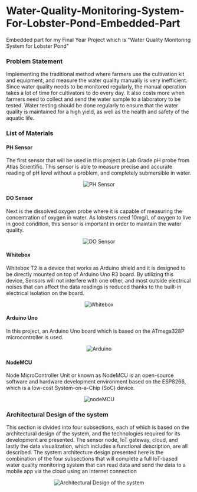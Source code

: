 # Water-Quality-Monitoring-System-For-Lobster-Pond-Embedded-Part
Embedded part for my Final Year Project which is "Water Quality Monitoring System for Lobster Pond"

### Problem Statement
Implementing the traditional method where farmers use the cultivation kit and 
equipment, and measure the water quality manually is very inefficient. Since water 
quality needs to be monitored regularly, the manual operation takes a lot of time for 
cultivators to do every day. It also costs more when farmers need to collect and send 
the water sample to a laboratory to be tested. Water testing should be done regularly 
to ensure that the water quality is maintained for a high yield, as well as the health and 
safety of the aquatic life.

### List of Materials
#### PH Sensor
The first sensor that will be used in this project is Lab Grade pH probe from 
Atlas Scientific. This sensor is able to measure precise and accurate reading of pH 
level without a problem, and completely submersible in water.
<div align="center">
  <img src="https://i.ibb.co/q5Nb577/Screenshot-2023-09-03-222315.png" alt="PH Sensor">
</div>


#### DO Sensor
Next is the dissolved oxygen probe where it is capable of measuring the 
concentration of oxygen in water. As lobsters need 10mg/L of oxygen to live in good 
condition, this sensor is important in order to maintain the water quality.
<div align="center">
  <img src="https://i.ibb.co/JxTc5RT/Screenshot-2023-09-03-222336.png" alt="DO Sensor">
</div>


#### Whitebox
Whitebox T2 is a device that works as Arduino shield and it is designed to be 
directly mounted on top of Arduino Uno R3 board. By utilizing this device, Sensors 
will not interfere with one other, and most outside electrical noises that can affect the 
data readings is reduced thanks to the built-in electrical isolation on the board.
<div align="center">
  <img src="https://i.ibb.co/4jJsKc9/Screenshot-2023-09-03-222418.png" alt="Whitebox">
</div>

#### Arduino Uno
In this project, an Arduino Uno board which is based on the 
ATmega328P microcontroller is used.
<div align="center">
  <img src="https://i.ibb.co/D7b891x/Screenshot-2023-09-03-222351.png" alt="Arduino">
</div>

#### NodeMCU
Node MicroController Unit or known as NodeMCU is an open-source software 
and hardware development environment based on the ESP8266, which is a low-cost 
System-on-a-Chip (SoC) device.
<div align="center">
  <img src="https://i.ibb.co/2KqKfTr/Screenshot-2023-09-03-222430.png" alt="nodeMCU">
</div>

### Architectural Design of the system
This section is divided into four subsections, each of which is based on the 
architectural design of the system, and the technologies required for its development
are presented. The sensor node, IoT gateway, cloud, and lastly the data visualization, 
which includes a functional description, are all described. The system architecture 
design presented here is the combination of the four subsections that will complete a 
full IoT-based water quality monitoring system that can read data and send the data to 
a mobile app via the cloud using an internet connection
<div align="center">
  <img src="https://i.ibb.co/TWdbcxK/Screenshot-2023-09-03-224833.png" alt="Architectural Design of the system">
</div>

